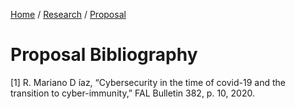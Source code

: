 [Home](../../../index.md) / [Research](../../index.md) / 
[Proposal](../index.md)
# Proposal Bibliography
[1] R. Mariano D ́ıaz, “Cybersecurity in the time of covid-19 and the transition
to cyber-immunity,” FAL Bulletin 382, p. 10, 2020.